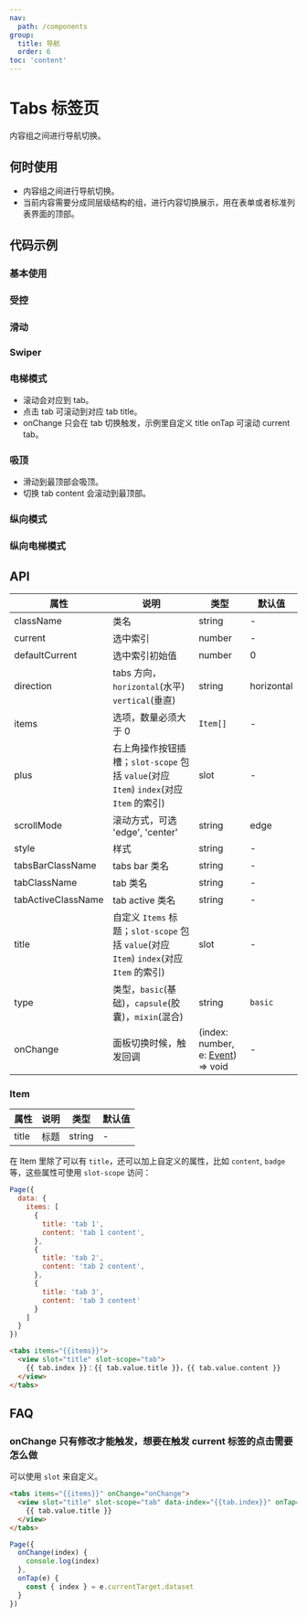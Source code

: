```yaml
---
nav:
  path: /components
group:
  title: 导航
  order: 6
toc: 'content'
---
```


# Tabs 标签页

<code src="../../docs/components/compatibility.tsx" inline="true"></code>

内容组之间进行导航切换。
## 何时使用
- 内容组之间进行导航切换。
- 当前内容需要分成同层级结构的组，进行内容切换展示，用在表单或者标准列表界面的顶部。

## 代码示例
### 基本使用
<code src='pages/Tabs/index'></code>

### 受控
<code src='pages/TabsControl/index'></code>

### 滑动
<code src='pages/TabsScroll/index'></code>

### Swiper
<code src='pages/TabsSwiper/index'></code>

### 电梯模式
- 滚动会对应到 tab。
- 点击 tab 可滚动到对应 tab title。
- onChange 只会在 tab 切换触发，示例里自定义 title onTap 可滚动 current tab。

<code src='pages/TabsElevator/index'></code>

### 吸顶
- 滑动到最顶部会吸顶。
- 切换 tab content 会滚动到最顶部。

<code src='pages/TabsSticky/index'></code>

### 纵向模式
<code src='pages/TabsVertical/index'></code>

### 纵向电梯模式
<code src='pages/TabsVerticalElevator/index'></code>

## API
| 属性 | 说明 | 类型 | 默认值 |
| ---- | ---- | ---- | ---- |
| className | 类名 | string | - |
| current | 选中索引 | number | - |
| defaultCurrent | 选中索引初始值 | number | 0 |
| direction | tabs 方向，`horizontal`(水平) `vertical`(垂直) | string | horizontal |
| items | 选项，数量必须大于 0 | `Item[]` | - |
| plus | 右上角操作按钮插槽；`slot-scope` 包括 `value`(对应 `Item`) `index`(对应 `Item` 的索引) | slot | - |
| scrollMode | 滚动方式，可选 'edge', 'center' | string | edge |
| style | 样式 | string | - |
| tabsBarClassName | tabs bar 类名 | string | - |
| tabClassName | tab 类名 | string | - |
| tabActiveClassName | tab active 类名 | string | - |
| title | 自定义 `Items` 标题；`slot-scope` 包括 `value`(对应 `Item`) `index`(对应 `Item` 的索引) | slot | - |
| type | 类型，`basic`(基础)，`capsule`(胶囊)，`mixin`(混合) | string | `basic` |
| onChange | 面板切换时候，触发回调 | (index: number, e: [Event](https://opendocs.alipay.com/mini/framework/event-object)) => void | - |

### Item
| 属性 | 说明 | 类型 | 默认值 |
| ---- | ---- | ---- | ---- |
| title | 标题 | string | - |

在 Item 里除了可以有 `title`，还可以加上自定义的属性，比如 `content`, `badge` 等，这些属性可使用 `slot-scope` 访问：

```js
Page({
  data: {
    items: [
      {
        title: 'tab 1',
        content: 'tab 1 content',
      },
      {
        title: 'tab 2',
        content: 'tab 2 content',
      },
      {
        title: 'tab 3',
        content: 'tab 3 content'
      }
    ]
  }
})
```

```html
<tabs items="{{items}}">
  <view slot="title" slot-scope="tab">
    {{ tab.index }}：{{ tab.value.title }}，{{ tab.value.content }}
  </view>
</tabs>
```

## FAQ
### onChange 只有修改才能触发，想要在触发 current 标签的点击需要怎么做
可以使用 `slot` 来自定义。
```html
<tabs items="{{items}}" onChange="onChange">
  <view slot="title" slot-scope="tab" data-index="{{tab.index}}" onTap="onTap">
    {{ tab.value.title }}
  </view>
</tabs>
```

```js
Page({
  onChange(index) {
    console.log(index)
  },
  onTap(e) {
    const { index } = e.currentTarget.dataset
  }
})
```

